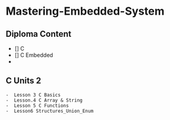# Mastering-Embedded-System

## Diploma Content
   - [] C
   - [] C Embedded
   - 


 ## C Units 2
 
    -  Lesson 3 C Basics
    -  Lesson.4 C Array & String
    -  Lesson 5 C Functions
    -  Lesson6 Structures_Union_Enum
